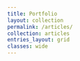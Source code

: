 ```yaml
---
title: Portfolio
layout: collection
permalink: /articles/
collection: articles
entries_layout: grid
classes: wide
---
```

